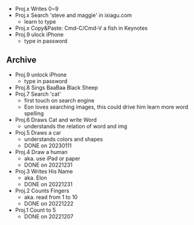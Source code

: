 - Proj.x Writes 0~9
- Proj.x Search 'steve and maggie' in ixiagu.com
  - learn to type
- Proj.x Copy&Paste: Cmd-C/Cmd-V a fish in Keynotes
- Proj.9 ulock iPhone
  - type in password

## Archive

- Proj.9 unlock iPhone
  - type in password
- Proj.8 Sings BaaBaa Black Sheep
- Proj.7 Search 'cat'
  - first touch on search engine
  - Eon loves searching images, this could drive him learn more word spelling
- Proj.6 Draws Cat and write Word
  - understands the relation of word and img
- Proj.5 Draws a car
  - understands colors and shapes
  - DONE on 20230111
- Proj.4 Draw a human
  - aka. use iPad or paper
  - DONE on 20221231
- Proj.3 Writes His Name
  - aka. Elon
  - DONE on 20221231
- Proj.2 Counts Fingers
  - aka. read from 1 to 10
  - DONE on 20221222
- Proj.1 Count to 5
  - DONE on 20221207
